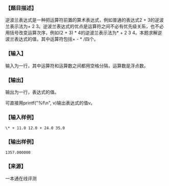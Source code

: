 ### 【题目描述】

逆波兰表达式是一种把运算符前置的算术表达式，例如普通的表达式2 + 3的逆波兰表示法为+ 2 3。逆波兰表达式的优点是运算符之间不必有优先级关系，也不必用括号改变运算次序，例如(2 + 3) \* 4的逆波兰表示法为\* + 2 3 4。本题求解逆波兰表达式的值，其中运算符包括+ - \* /四个。

### 【输入】

输入为一行，其中运算符和运算数之间都用空格分隔，运算数是浮点数。

### 【输出】

输出为一行，表达式的值。

可直接用printf("%f\\n", v)输出表达式的值v。

### 【输入样例】

```
\* + 11.0 12.0 + 24.0 35.0
```

### 【输出样例】

```
1357.000000
```


 ### 【来源】

 一本通在线评测 